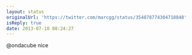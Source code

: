 ```yaml
---
layout: status
originalUrl: 'https://twitter.com/marcgg/status/354878774304718848'
isReply: true
date: 2013-07-10 08:24:27
---
```


@ondacube nice
